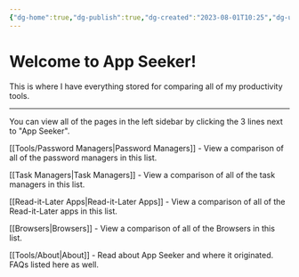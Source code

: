 ```yaml
---
{"dg-home":true,"dg-publish":true,"dg-created":"2023-08-01T10:25","dg-updated":"2023-08-04T10:53","permalink":"/tools/welcome-home/","tags":["gardenEntry"],"dgPassFrontmatter":true,"created":"2023-08-01T10:25","updated":"2023-08-04T10:53"}
---
```


# Welcome to App Seeker!
This is where I have everything stored for comparing all of my productivity tools.

---
You can view all of the pages in the left sidebar by clicking the 3 lines next to "App Seeker".

[[Tools/Password Managers\|Password Managers]] - View a comparison of all of the password managers in this list.

[[Task Managers\|Task Managers]] - View a comparison of all of the task managers in this list.

[[Read-it-Later Apps\|Read-it-Later Apps]] - View a comparison of all of the Read-it-Later apps in this list.

[[Browsers\|Browsers]] - View a comparison of all of the Browsers in this list.

[[Tools/About\|About]] - Read about App Seeker and where it originated. FAQs listed here as well.